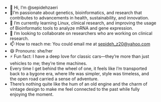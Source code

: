 - 👋 Hi, I’m @sepidehzaeri
- 👀I’m passionate about genetics, bioinformatics, and research that contributes to advancements in health, sustainability, and innovation.
- 🌱 I’m currently learning Linux, clinical research, and improving the usage of Bioinformatic tools to analyze mRNA and gene expression. 
- 💞️ I’m looking to collaborate on researchers who are working on clinical research. 
- 📫 How to reach me: You could email me at sepideh_z20@yahoo.com 
- 😄 Pronouns: she/her
- ⚡ Fun fact: I have a deep love for classic cars—they’re more than just vehicles to me; they’re time machines.
-   Every time I get behind the wheel of one, it feels like I’m transported back to a bygone era, where life was simpler, style was timeless, and the open road carried a sense of adventure.
-   There’s nothing quite like the hum of an old engine and the charm of vintage design to make me feel connected to the past while fully enjoying the moment.







<!---
sepidehzaeri/sepidehzaeri is a ✨ special ✨ repository because its `README.md` (this file) appears on your GitHub profile.
You can click the Preview link to take a look at your changes.
--->
